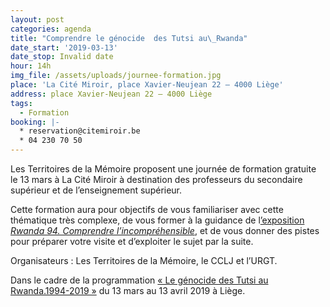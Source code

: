 ```yaml
---
layout: post
categories: agenda
title: "Comprendre le génocide  des Tutsi au\_Rwanda"
date_start: '2019-03-13'
date_stop: Invalid date
hour: 14h
img_file: /assets/uploads/journee-formation.jpg
place: 'La Cité Miroir, place Xavier-Neujean 22 – 4000 Liège'
address: place Xavier-Neujean 22 – 4000 Liège
tags:
  - Formation
booking: |-
  * reservation@citemiroir.be
  * 04 230 70 50
---
```

Les Territoires de la Mémoire proposent une journée de formation gratuite le 13 mars à La Cité Miroir à destination des professeurs du secondaire supérieur et de l’enseignement supérieur.

Cette formation aura pour objectifs de vous familiariser avec cette thématique très complexe, de vous former à la guidance de l[’exposition _Rwanda 94. Comprendre l’incompréhensible_](https://www.territoires-memoire.be/agenda/2019/02/rwanda-94-comprendre-l-incomprehensible/), et de vous donner des pistes pour préparer votre visite et d’exploiter le sujet par la suite.

Organisateurs : Les Territoires de la Mémoire, le CCLJ et l’URGT.

Dans le cadre de la programmation [« Le génocide des Tutsi au Rwanda.1994-2019 »](https://www.territoires-memoire.be/agenda/2019/02/le-genocide-des-tutsi-au-rwanda-1994-2019/) du 13 mars au 13 avril 2019 à Liège.
